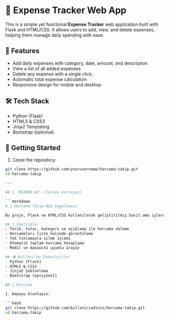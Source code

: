 # 💸 Expense Tracker Web App

This is a simple yet functional **Expense Tracker** web application built with Flask and HTML/CSS. It allows users to add, view, and delete expenses, helping them manage daily spending with ease.

## 🌟 Features
- Add daily expenses with category, date, amount, and description
- View a list of all added expenses
- Delete any expense with a single click
- Automatic total expense calculation
- Responsive design for mobile and desktop

## 🛠️ Tech Stack
- Python (Flask)
- HTML5 & CSS3
- Jinja2 Templating
- Bootstrap (optional)

## 🚀 Getting Started

1. Clone the repository:

```bash
git clone https://github.com/yourusername/harcama-takip.git
cd harcama-takip

---

## 📄 `README.md` (Türkçe Versiyon)

```markdown
# 💸 Harcama Takip Web Uygulaması

Bu proje, Flask ve HTML/CSS kullanılarak geliştirilmiş basit ama işlevsel bir **Harcama Takip** web uygulamasıdır. Kullanıcılar günlük harcamalarını kolayca ekleyebilir, görüntüleyebilir ve silebilir.

## 🌟 Özellikler
- Tarih, tutar, kategori ve açıklama ile harcama ekleme
- Harcamaları liste halinde görüntüleme
- Tek tıklamayla silme işlemi
- Otomatik toplam harcama hesaplama
- Mobil ve masaüstü uyumlu arayüz

## 🛠️ Kullanılan Teknolojiler
- Python (Flask)
- HTML5 & CSS3
- Jinja2 Şablonlama
- Bootstrap (opsiyonel)

## 🚀 Kurulum

1. Depoyu klonlayın:

```bash
git clone https://github.com/kullaniciadiniz/harcama-takip.git
cd harcama-takip
